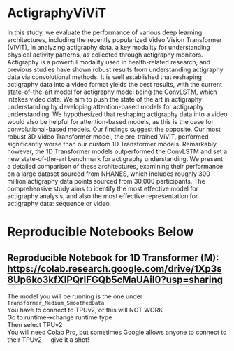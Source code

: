 # ActigraphyViViT

In this study, we evaluate the performance of various deep learning architectures, including the recently popularized Video Vision Transformer (ViViT), in analyzing actigraphy data, a key modality for understanding physical activity patterns, as collected through actigraphy monitors. Actigraphy is a powerful modality used in health-related research, and previous studies have shown robust results from understanding actigraphy data via convolutional methods. It is well established that reshaping actigraphy data into a video format yields the best results, with the current state-of-the-art model for actigraphy model being the ConvLSTM, which intakes video data. We aim to push the state of the art in actigraphy understanding by developing attention-based models for actigraphy understanding. We hypothesized that reshaping actigraphy data into a video would also be helpful for attention-based models, as this is the case for convolutional-based models. Our findings suggest the opposite. Our most robust 3D Video Transformer model, the pre-trained ViViT, performed significantly worse than our custom 1D Transformer models. Remarkably, however, the 1D Transformer models outperformed the ConvLSTM and set a new state-of-the-art benchmark for actigraphy understanding. We present a detailed comparison of these architectures, examining their performance on a large dataset sourced from NHANES, which includes roughly 300 million actigraphy data points sourced from 30,000 participants. The comprehensive study aims to identify the most effective model for actigraphy analysis, and also the most effective representation for actigraphy data: sequence or video. 

# Reproducible Notebooks Below


## Reproducible Notebook for 1D Transformer (M): https://colab.research.google.com/drive/1Xp3s8Up6ko3kfXlPQrIFGQb5cMaUAiI0?usp=sharing
The model you will be running is the one under `Transformer_Medium_SmoothedData` <br> 
You have to connect to TPUv2, or this will NOT WORK <be>  
Go to runtime->change runtime type <br>
Then select TPUv2 <br>
You will need Colab Pro, but sometimes Google allows anyone to connect to their TPUv2 -- give it a shot!
